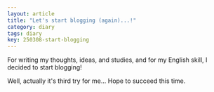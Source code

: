 ```yaml
---
layout: article
title: "Let's start blogging (again)...!"
category: diary
tags: diary
key: 250308-start-blogging
---
```


For writing my thoughts, ideas, and studies, and for my English skill, I decided to start blogging!  

Well, actually it's third try for me... Hope to succeed this time.  
